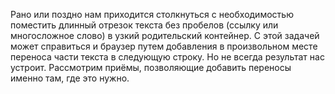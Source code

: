 Рано или поздно нам приходится столкнуться с необходимостью поместить длинный 
отрезок текста без пробелов (ссылку или многосложное слово) в узкий родительский 
контейнер. С этой задачей может справиться и браузер путем добавления в 
произвольном месте переноса части текста в следующую строку. Но не всегда 
результат нас устроит. Рассмотрим приёмы, позволяющие добавить переносы именно 
там, где это нужно.